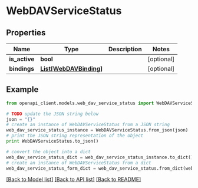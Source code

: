 # WebDAVServiceStatus


## Properties
Name | Type | Description | Notes
------------ | ------------- | ------------- | -------------
**is_active** | **bool** |  | [optional]
**bindings** | [**List[WebDAVBinding]**](WebDAVBinding.md) |  | [optional]

## Example

```python
from openapi_client.models.web_dav_service_status import WebDAVServiceStatus

# TODO update the JSON string below
json = "{}"
# create an instance of WebDAVServiceStatus from a JSON string
web_dav_service_status_instance = WebDAVServiceStatus.from_json(json)
# print the JSON string representation of the object
print WebDAVServiceStatus.to_json()

# convert the object into a dict
web_dav_service_status_dict = web_dav_service_status_instance.to_dict()
# create an instance of WebDAVServiceStatus from a dict
web_dav_service_status_form_dict = web_dav_service_status.from_dict(web_dav_service_status_dict)
```
[[Back to Model list]](../README.md#documentation-for-models) [[Back to API list]](../README.md#documentation-for-api-endpoints) [[Back to README]](../README.md)
